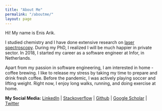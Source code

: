 ```yaml
---
title: "About Me"
permalink: "/aboutme/"
layout: page
---
```


Hi! My name is Enis Arik.

I studied chemistry and I have done extensive research on [laser spectroscopy](https://scholar.google.com/citations?user=WhyLeAoAAAAJ&hl=en). During my PhD, I realized I will be much happier in private sector. In 2018, I started my career as a software engineer at Infor, in Netherlands. 

Apart from my passion in software engineering, I am interested in home - coffee brewing. I like to release my stress by taking my time to prepare and drink fresh coffee. Before the pandemic, I was actively playing soccer and lifting weight. Right now, I enjoy long walks, running, and doing exercise at home.

<b>My Social Media:</b>
<a href="https://www.linkedin.com/in/enisarik/" target="_blank">LinkedIn</a> | 
<a href="https://stackoverflow.com/users/11000382/earik87?tab=profile" target="_blank">Stackoverflow</a> | 
<a href="https://github.com/earik87" target="_blank">Github</a> |
<a href="https://scholar.google.com/citations?user=WhyLeAoAAAAJ&hl=en" target="_blank">Google Scholar</a> |
<a href="https://twitter.com/earik87" target="_blank">Twitter</a> 

